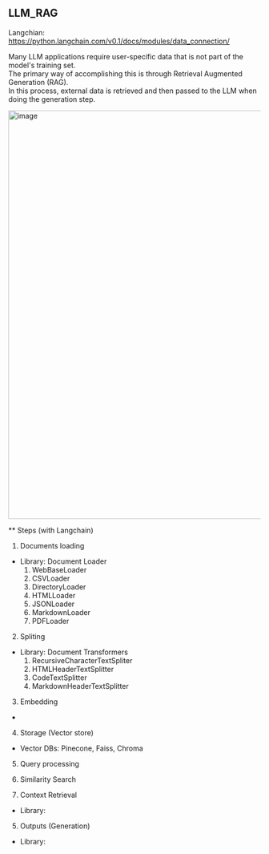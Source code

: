 
## LLM_RAG
Langchian:</br>
https://python.langchain.com/v0.1/docs/modules/data_connection/</br>

Many LLM applications require user-specific data that is not part of the model's training set.</br> 
The primary way of accomplishing this is through Retrieval Augmented Generation (RAG).</br>
In this process, external data is retrieved and then passed to the LLM when doing the generation step.</br>

<img width="815" alt="image" src="https://github.com/user-attachments/assets/2d14beea-b960-445c-aaf4-bf94f20cd9ff">

** Steps (with Langchain)

1. Documents loading
- Library: Document Loader
  1) WebBaseLoader
  2) CSVLoader
  3) DirectoryLoader
  4) HTMLLoader
  5) JSONLoader
  6) MarkdownLoader
  7) PDFLoader

2. Spliting
- Library: Document Transformers
  1) RecursiveCharacterTextSpliter
  2) HTMLHeaderTextSplitter
  3) CodeTextSplitter
  4) MarkdownHeaderTextSplitter
 
3. Embedding
- 
   
4. Storage (Vector store)
- Vector DBs: Pinecone, Faiss, Chroma

5. Query processing


6. Similarity Search

  
4. Context Retrieval
- Library:

  
5. Outputs (Generation)
- Library:

